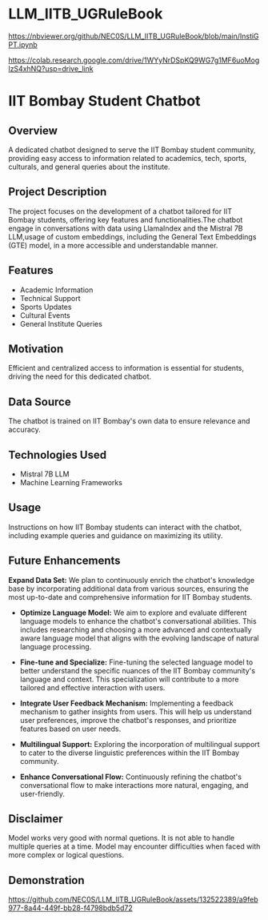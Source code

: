 # LLM_IITB_UGRuleBook
https://nbviewer.org/github/NEC0S/LLM_IITB_UGRuleBook/blob/main/InstiGPT.ipynb

https://colab.research.google.com/drive/1WYyNrDSpKQ9WG7g1MF6uoMoglzS4xhNQ?usp=drive_link

# IIT Bombay Student Chatbot

## Overview
A dedicated chatbot designed to serve the IIT Bombay student community, providing easy access to information related to academics, tech, sports, culturals, and general queries about the institute.

## Project Description
The project focuses on the development of a chatbot tailored for IIT Bombay students, offering key features and functionalities.The chatbot engage in conversations with data using LlamaIndex and the Mistral 7B LLM,usage of custom embeddings, including the General Text Embeddings (GTE) model, in a more accessible and understandable manner.

## Features
- Academic Information
- Technical Support
- Sports Updates
- Cultural Events
- General Institute Queries

## Motivation
Efficient and centralized access to information is essential for students, driving the need for this dedicated chatbot.

## Data Source
The chatbot is trained on IIT Bombay's own data to ensure relevance and accuracy.

## Technologies Used
- Mistral 7B LLM
- Machine Learning Frameworks


## Usage
Instructions on how IIT Bombay students can interact with the chatbot, including example queries and guidance on maximizing its utility.


## Future Enhancements
**Expand Data Set:** We plan to continuously enrich the chatbot's knowledge base by incorporating additional data from various sources, ensuring the most up-to-date and comprehensive information for IIT Bombay students.

- **Optimize Language Model:** We aim to explore and evaluate different language models to enhance the chatbot's conversational abilities. This includes researching and choosing a more advanced and contextually aware language model that aligns with the evolving landscape of natural language processing.

- **Fine-tune and Specialize:** Fine-tuning the selected language model to better understand the specific nuances of the IIT Bombay community's language and context. This specialization will contribute to a more tailored and effective interaction with users.

- **Integrate User Feedback Mechanism:** Implementing a feedback mechanism to gather insights from users. This will help us understand user preferences, improve the chatbot's responses, and prioritize features based on user needs.

- **Multilingual Support:** Exploring the incorporation of multilingual support to cater to the diverse linguistic preferences within the IIT Bombay community.

- **Enhance Conversational Flow:** Continuously refining the chatbot's conversational flow to make interactions more natural, engaging, and user-friendly.


## Disclaimer
Model works very good with normal quetions.
It is not able to handle multiple queries at a time.
Model may encounter difficulties when faced with more complex or logical questions.

## Demonstration
https://github.com/NEC0S/LLM_IITB_UGRuleBook/assets/132522389/a9feb977-8a44-449f-bb28-f4798bdb5d72


